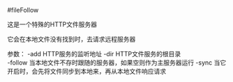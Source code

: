 #fileFollow

这是一个特殊的HTTP文件服务器

它会在本地文件没有找到时，去请求远程服务器

参数：
	-add      HTTP服务的监听地址
	-dir      HTTP文件服务的根目录  
	-follow   当本地文件不存时跟随的服务器，如果空则作为主服务器运行
	-sync     当它开启时，会先将文件同步到本地来，再从本地文件响应请求
